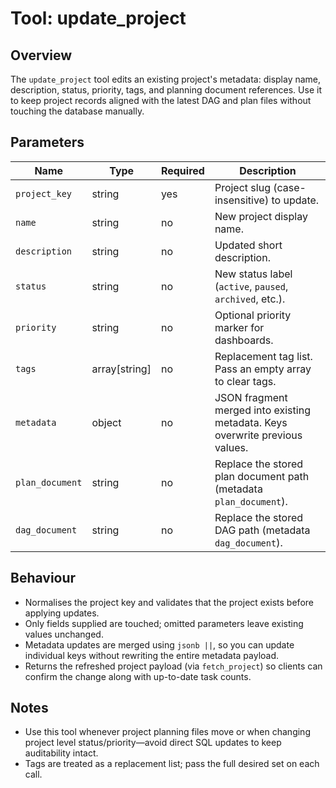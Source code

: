 # Tool: update_project

## Overview

The `update_project` tool edits an existing project's metadata: display name,
description, status, priority, tags, and planning document references. Use it to keep
project records aligned with the latest DAG and plan files without touching the
database manually.

## Parameters

| Name | Type | Required | Description |
| --- | --- | --- | --- |
| `project_key` | string | yes | Project slug (case-insensitive) to update. |
| `name` | string | no | New project display name. |
| `description` | string | no | Updated short description. |
| `status` | string | no | New status label (`active`, `paused`, `archived`, etc.). |
| `priority` | string | no | Optional priority marker for dashboards. |
| `tags` | array[string] | no | Replacement tag list. Pass an empty array to clear tags. |
| `metadata` | object | no | JSON fragment merged into existing metadata. Keys overwrite previous values. |
| `plan_document` | string | no | Replace the stored plan document path (metadata `plan_document`). |
| `dag_document` | string | no | Replace the stored DAG path (metadata `dag_document`). |

## Behaviour

- Normalises the project key and validates that the project exists before applying
  updates.
- Only fields supplied are touched; omitted parameters leave existing values unchanged.
- Metadata updates are merged using `jsonb ||`, so you can update individual keys without
  rewriting the entire metadata payload.
- Returns the refreshed project payload (via `fetch_project`) so clients can confirm the
  change along with up-to-date task counts.

## Notes

- Use this tool whenever project planning files move or when changing project level
  status/priority—avoid direct SQL updates to keep auditability intact.
- Tags are treated as a replacement list; pass the full desired set on each call.
